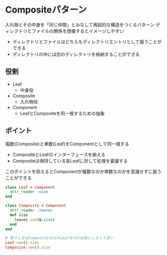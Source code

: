 # Compositeパターン
入れ物とその中身を「同じ仲間」とみなして再起的な構造をつくるパターン
ディレクトリとファイルの関係を想像するとイメージしやすい

- ディレクトリとファイルはどちらもディレクトリエントリとして扱うことができる
- ディレクトリの中には別のディレクトリを格納することができる

## 役割
- Leaf
  - 中身役
- Composite
  - 入れ物役
- Component
  - LeafとCompositeを同一視するための抽象

## ポイント
複数(Composite)と単数(Leaf)をComponentとして同一視する

- CompositeとLeafのインターフェースを揃える
- Compositeは保持している各Leafに対して処理を委譲する

このポイントを抑えるとComponentが複数なのか単数なのかを意識せずに扱うことができる

```ruby:composite.rb
class Leaf < Component
  attr_reader :size
end

class Composite < Component
  attr_reader :leaves
  def size
    leaves.sum(&:size)
  end
end

# 使うときはCompositeなのかLeafなのかは気にしなくて良い
Leaf.new().size
Composite.new().size
```
